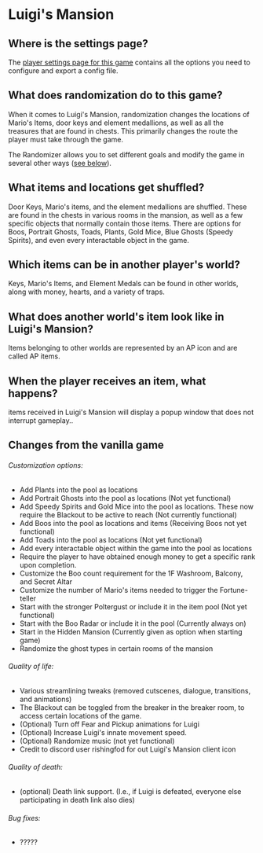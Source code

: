 # Luigi's Mansion

## Where is the settings page?

The [player settings page for this game](../player-settings) contains all the options you need to configure and export a
config file.

## What does randomization do to this game?

When it comes to Luigi's Mansion, randomization changes the locations of Mario's Items, door keys and element medallions,
as well as all the treasures that are found in chests. This primarily changes the route the player must take 
through the game.

The Randomizer allows you to set different goals and modify the game in several other ways
([see below](#changes-from-the-vanilla-game)). 

## What items and locations get shuffled?

Door Keys, Mario's items, and the element medallions are shuffled. These are found in the chests in various rooms in the 
mansion, as well as a few specific objects that normally contain those items. There are options for Boos, Portrait Ghosts, Toads, Plants, Gold Mice, Blue 
Ghosts (Speedy Spirits), and even every interactable object in the game.

## Which items can be in another player's world?

Keys, Mario's Items, and Element Medals can be found in other worlds, along with money, hearts, and a variety of traps.

## What does another world's item look like in Luigi's Mansion?

Items belonging to other worlds are represented by an AP icon and are called AP items.

## When the player receives an item, what happens?

items received in Luigi's Mansion will display a popup window that does not interrupt gameplay.. 

## Changes from the vanilla game

###### Customization options:

- Add Plants into the pool as locations
- Add Portrait Ghosts into the pool as locations (Not yet functional)
- Add Speedy Spirits and Gold Mice into the pool as locations. These now require the Blackout to be active to reach (Not currently functional)
- Add Boos into the pool as locations and items (Receiving Boos not yet functional)
- Add Toads into the pool as locations (Not yet functional)
- Add every interactable object within the game into the pool as locations
- Require the player to have obtained enough money to get a specific rank upon completion.
- Customize the Boo count requirement for the 1F Washroom, Balcony, and Secret Altar
- Customize the number of Mario's items needed to trigger the Fortune-teller
- Start with the stronger Poltergust or include it in the item pool (Not yet functional)
- Start with the Boo Radar or include it in the pool (Currently always on)
- Start in the Hidden Mansion (Currently given as option when starting game)
- Randomize the ghost types in certain rooms of the mansion

###### Quality of life:

- Various streamlining tweaks (removed cutscenes, dialogue, transitions, and animations)
- The Blackout can be toggled from the breaker in the breaker room, to access certain locations of the game.
- (Optional) Turn off Fear and Pickup animations for Luigi
- (Optional) Increase Luigi's innate movement speed.
- (Optional) Randomize music (not yet functional)
- Credit to discord user rishingfod for out Luigi's Mansion client icon

###### Quality of death:

- (optional) Death link support. (I.e., if Luigi is defeated, everyone else participating in death link also dies)


###### Bug fixes:

- ?????
